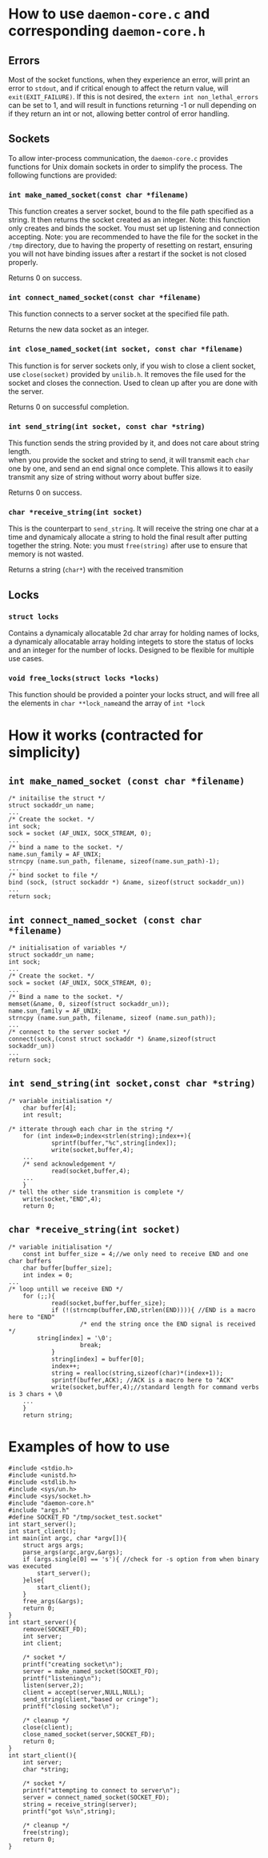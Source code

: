 
# How to use `daemon-core.c` and corresponding `daemon-core.h`

## Errors

Most of the socket functions, when they experience an error, will print an error to `stdout`, and if critical enough to affect the return value, will `exit(EXIT_FAILURE)`. If this is not desired, the `extern int non_lethal_errors` can be set to 1, and will result in functions returning -1 or null depending on if they return an int or not, allowing better control of error handling.

## Sockets

To allow inter-process communication, the `daemon-core.c` provides functions for Unix domain sockets in order to simplify the process. The following functions are provided:

### `int make_named_socket(const char *filename)`

This function creates a server socket, bound to the file path specified as a string. It then returns the socket created as an integer. Note: this function only creates and binds the socket. You must set up listening and connection accepting. Note: you are recommended to have the file for the socket in the `/tmp` directory, due to having the property of resetting on restart, ensuring you will not have binding issues after a restart if the socket is not closed properly.

Returns 0 on success.

### `int connect_named_socket(const char *filename)`

This function connects to a server socket at the specified file path.

Returns the new data socket as an integer.

### `int close_named_socket(int socket, const char *filename)`

This function is for server sockets only, if you wish to close a client socket, use `close(socket)` provided by `unilib.h`. It removes the file used for the socket and closes the connection. Used to clean up after you are done with the server.  

Returns 0 on successful completion.

### `int send_string(int socket, const char *string)`

This function sends the string provided by it, and does not care about string length.  
when you provide the socket and string to send, it will transmit each `char` one by one, and send an end signal once complete. This allows it to easily transmit any size of string without worry about buffer size.

Returns 0 on success.

### `char *receive_string(int socket)`

This is the counterpart to `send_string`. It will receive the string one char at a time and dynamicaly allocate a string to hold the final result after putting together the string. Note: you must `free(string)` after use to ensure that memory is not wasted.

Returns a string (`char*`) with the received transmition

## Locks 

### `struct locks`

Contains a dynamicaly allocatable 2d char array for holding names of locks, a dynamicaly allocatable array holding integets to store the status of locks and an integer for the number of locks. Designed to be flexible for multiple use cases.

### `void free_locks(struct locks *locks)`

This function should be provided a pointer your locks struct, and will free all the elements in `char **lock_name`and the array of `int *lock`

# How it works (contracted for simplicity)

## `int make_named_socket (const char *filename)`

	/* initailise the struct */
	struct sockaddr_un name;
	...
	/* Create the socket. */
	int sock;
	sock = socket (AF_UNIX, SOCK_STREAM, 0);
	...
	/* bind a name to the socket. */
	name.sun_family = AF_UNIX;
	strncpy (name.sun_path, filename, sizeof(name.sun_path)-1);
	...
	/* bind socket to file */
	bind (sock, (struct sockaddr *) &name, sizeof(struct sockaddr_un))
	...
	return sock;

## `int connect_named_socket (const char *filename)`
	
	/* initialisation of variables */
	struct sockaddr_un name;
	int sock;
	...
	/* Create the socket. */
	sock = socket (AF_UNIX, SOCK_STREAM, 0);
	...
	/* Bind a name to the socket. */
	memset(&name, 0, sizeof(struct sockaddr_un));
	name.sun_family = AF_UNIX;
	strncpy (name.sun_path, filename, sizeof (name.sun_path));
	...
	/* connect to the server socket */
	connect(sock,(const struct sockaddr *) &name,sizeof(struct sockaddr_un))
	...
	return sock;

## `int send_string(int socket,const char *string)`

	/* variable initialisation */
        char buffer[4];
        int result;

	/* itterate through each char in the string */
        for (int index=0;index<strlen(string);index++){
                sprintf(buffer,"%c",string[index]);
                write(socket,buffer,4);
		...
		/* send acknowledgement */
                read(socket,buffer,4);
		...
        }
	/* tell the other side transmition is complete */
        write(socket,"END",4);
        return 0;

## `char *receive_string(int socket)`

	/* variable initialisation */
        const int buffer_size = 4;//we only need to receive END and one char buffers
        char buffer[buffer_size];
        int index = 0;
	...
	/* loop untill we receive END */
        for (;;){
                read(socket,buffer,buffer_size);
                if (!(strncmp(buffer,END,strlen(END)))){ //END is a macro here to "END"
                        /* end the string once the END signal is received */
			string[index] = '\0';
                        break;
                }
                string[index] = buffer[0];
                index++;
                string = realloc(string,sizeof(char)*(index+1));
                sprintf(buffer,ACK); //ACK is a macro here to "ACK"
                write(socket,buffer,4);//standard length for command verbs is 3 chars + \0
		...
        }
        return string;

# Examples of how to use

	#include <stdio.h>
	#include <unistd.h>
	#include <stdlib.h>
	#include <sys/un.h>
	#include <sys/socket.h>
	#include "daemon-core.h"
	#include "args.h"
	#define SOCKET_FD "/tmp/socket_test.socket"
	int start_server();
	int start_client();
	int main(int argc, char *argv[]){
		struct args args;
		parse_args(argc,argv,&args);
		if (args.single[0] == 's'){ //check for -s option from when binary was executed
			start_server();
		}else{
			start_client();
		}
		free_args(&args);
		return 0;
	}
	int start_server(){
		remove(SOCKET_FD);
		int server;
		int client;
		
		/* socket */
		printf("creating socket\n");
		server = make_named_socket(SOCKET_FD);
		printf("listening\n");
		listen(server,2);
		client = accept(server,NULL,NULL);
		send_string(client,"based or cringe");
		printf("closing socket\n");

		/* cleanup */
		close(client);
		close_named_socket(server,SOCKET_FD);
		return 0;
	}
	int start_client(){
		int server;
		char *string;

		/* socket */
		printf("attempting to connect to server\n");
		server = connect_named_socket(SOCKET_FD);
		string = receive_string(server);
		printf("got %s\n",string);
		
		/* cleanup */
		free(string);
		return 0;
	}
